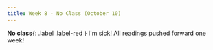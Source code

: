 ```yaml
---
title: Week 8 - No Class (October 10)
---
```

**No class**{: .label .label-red }
I'm sick! All readings pushed forward one week!